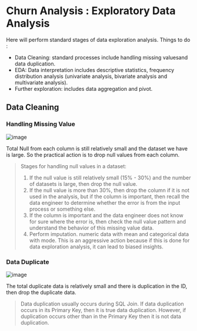 # Churn Analysis : Exploratory Data Analysis

Here will perform standard stages of data exploration analysis. Things to do :
- Data Cleaning: standard processes include handling missing values ​​and data duplication.
- EDA: Data interpretation includes descriptive statistics, frequency distribution analysis (univariate analysis, bivariate analysis and multivariate analysis).
- Further exploration: includes data aggregation and pivot.

## Data Cleaning
### Handling Missing Value
![image](https://github.com/user-attachments/assets/e38d47a6-5e9c-41c0-a775-10b4d2759fe6)

Total Null from each column is still relatively small and the dataset we have is large. So the practical action is to drop null values ​​from each column.
> Stages for handling null values ​​in a dataset:
> 1. If the null value is still relatively small (15% - 30%) and the number of datasets is large, then drop the null value.
> 2. If the null value is more than 30%, then drop the column if it is not used in the analysis, but if the column is important, then recall the data engineer to determine whether the error is from the input process or something else.
> 3. If the column is important and the data engineer does not know for sure where the error is, then check the null value pattern and understand the behavior of this missing value data.
> 4. Perform imputation. numeric data with mean and categorical data with mode. This is an aggressive action because if this is done for data exploration analysis, it can lead to biased insights.

### Data Duplicate
![image](https://github.com/user-attachments/assets/8d5f2fe0-8cde-4313-a2ee-c8d6e9dcbf85)

The total duplicate data is relatively small and there is duplication in the ID, then drop the duplicate data. 

> Data duplication usually occurs during SQL Join. If data duplication occurs in its Primary Key, then it is true data duplication. However, if duplication occurs other than in the Primary Key then it is not data duplication.
